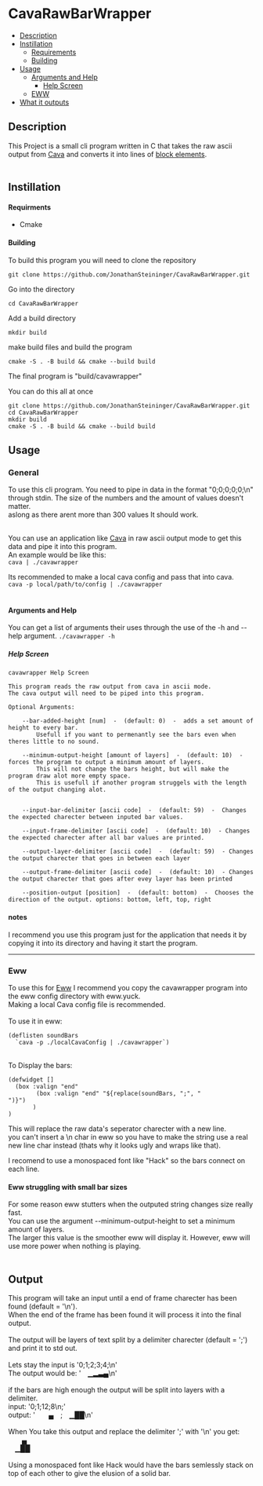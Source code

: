 CavaRawBarWrapper
=================

- [Description](#description)
- [Instillation](#instillation)
  - [Requirements](#requirments)
  - [Building](#building)
- [Usage](#usage)
  - [Arguments and Help](#arguments-and-help)
      -  [Help Screen](#help-screen)
  - [EWW](#eww)
- [What it outputs](#output)









Description
-----------

This Project is a small cli program written in C that takes the raw ascii output from <a href="https://github.com/karlstav/cava">Cava</a> 
and converts it into lines of <a href="https://en.wikipedia.org/wiki/Block_Elements">block elements</a>. <br>
<br>









Instillation
------------

#### Requirments
<ul>
  <li>Cmake</li>
</ul>

#### Building
To build this program you will need to clone the repository

```
git clone https://github.com/JonathanSteininger/CavaRawBarWrapper.git
```

Go into the directory

```
cd CavaRawBarWrapper
```

Add a build directory
```
mkdir build
```
make build files and build the program
```
cmake -S . -B build && cmake --build build
```
The final program is "build/cavawrapper"

You can do this all at once
```
git clone https://github.com/JonathanSteininger/CavaRawBarWrapper.git
cd CavaRawBarWrapper
mkdir build
cmake -S . -B build && cmake --build build
```











Usage
-----

### General

To use this cli program. You need to pipe in data in the format "0;0;0;0;0;\n" through stdin. The size of the numbers and the amount of values doesn't matter.<br>
aslong as there arent more than 300 values It should work.<br><br>

You can use an application like <a href="https://github.com/karlstav/cava">Cava<a/> in raw ascii output mode to get this data and pipe it into this program.<br>
An example would be like this:<br>
`cava | ./cavawrapper`

Its recommended to make a local cava config and pass that into cava.<br>
`cava -p local/path/to/config | ./cavawrapper` <br>
<br>

#### Arguments and Help

You can get a list of arguments their uses through the use of the -h and --help argument.
`./cavawrapper -h`

##### Help Screen
```
cavawrapper Help Screen

This program reads the raw output from cava in ascii mode.
The cava output will need to be piped into this program.

Optional Arguments:

	--bar-added-height [num]  -  (default: 0)  -  adds a set amount of height to every bar.
		Usefull if you want to permenantly see the bars even when theres little to no sound.

	--minimum-output-height [amount of layers]  -  (default: 10)  -  forces the program to output a minimum amount of layers.
		This will not change the bars height, but will make the program draw alot more empty space.
		This is usefull if another program struggels with the length of the output changing alot.


	--input-bar-delimiter [ascii code]  -  (default: 59)  -  Changes the expected charecter between inputed bar values.

	--input-frame-delimiter [ascii code]  -  (default: 10)  - Changes the expected charecter after all bar values are printed.

	--output-layer-delimiter [ascii code]  -  (default: 59)  - Changes the output charecter that goes in between each layer

	--output-frame-delimiter [ascii code]  -  (default: 10)  - Changes the output charecter that goes after evey layer has been printed

	--position-output [position]  -  (default: bottom)  -  Chooses the direction of the output. options: bottom, left, top, right
```


#### notes

I recommend you use this program just for the application that needs it by copying it into its directory and having it start the program.
<hr>

### Eww

To use this for <a href="https://github.com/elkowar/eww">Eww</a> I recommend you copy the cavawrapper program into the eww config directory with eww.yuck.<br>
Making a local Cava config file is recommended.<br>
<br>
To use it in eww:

```
(deflisten soundBars
  `cava -p ./localCavaConfig | ./cavawrapper`)
```
<br>
To Display the bars:

```
(defwidget []
  (box :valign "end"
        (box :valign "end" "${replace(soundBars, ";", "
")}")
       )
)
```
This will replace the raw data's seperator charecter with a new line.<br>
you can't insert a \n char in eww so you have to make the string use a real new line char instead (thats why it looks ugly and wraps like that).

I recomend to use a monospaced font like "Hack" so the bars connect on each line. 

#### Eww struggling with small bar sizes
For some reason eww stutters when the outputed string changes size really fast.<br>
You can use the argument --minimum-output-height to set a minimum amount of layers.<br>
The larger this value is the smoother eww will display it. However, eww will use more power when nothing is playing.
<br>
<br>





Output
------

This program will take an input until a end of frame charecter has been found (default = '\n').<br>
When the end of the frame has been found it will process it into the final output.<br>
<br>
The output will be layers of text split by a delimiter charecter (default = ';') and print it to std out.<br>
<br>
Lets stay the input is '0;1;2;3;4;\n'<br>
The output would be: ' ▁▂▃▄\n'<br>
<br>
if the bars are high enough the output will be split into layers with a delimiter.<br>
input: '0;1;12;8\n;'<br>
output: '  ▄ ; ▁██\n'<br>
<br>
When You take this output and replace the delimiter ';' with '\n' you get:<br>
  ▄ <br>
 ▁██<br>
 <br>
Using a monospaced font like Hack would have the bars semlessly stack on top of each other to give the elusion of a solid bar.
